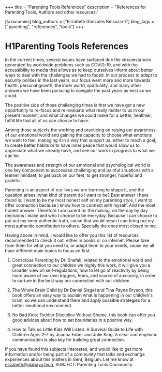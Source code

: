 +++
title = "Parenting Tools References"
description = "References for Parenting Tools, Authors and other resources."

[taxonomies]
blog_authors = ["Elizabeth Gonzales Belsuzarri"]
blog_tags = ["parenting", "references", "tools"]
+++

# H1Parenting Tools References

In the current times, several issues have surfaced due the circumstances generated by worldwide problems such as COVID-19, and with the accessibility to media that allows as to keep ourselves inform about better ways to deal with the challenges we had to faced. In our process to adapt to security polities in the last years, our focus went more and more towards health, personal growth, the inner world, spirituality, and many other answers we have been pursuing to navigate the past years as best as we could.

The positive side of those challenging times is that we have got a new opportunity to re-focus and re-evaluate what really matter to us in our present moment, and what changes we could make for a better, healthier, fulfill life that all of us can choose to have.

Among those subjects the working and practicing on raising our awareness of our emotional world and gaining the capacity to choose what emotions we want to feel, managing it in a way that support us, either to reach a goal, to create better habits or to have inner peace that would allow us to appreciate what we already have, and see our work in progress to what we can be.

The awareness and strength of our emotional and psychological world is one key component to successed challenging and painful situations with a learner mindset, to get back on our feet, to get stronger, hopeful and grateful.

Parenting is an aspect of our lives we are learning to shape it, and the question arises: what kind of parent do I want to be? Best answer I have found is: I want to be my most honest self on my parenting style, I want to offer connection because I know how to connect with myself. And the most honest answer: Therefore I am parent on the making, on the day by day decisions I make and who I choose to be everyday. Because I can choose to put out my inner authentic truth, cause that would mean I can bring out my most authentic contribution to others. Specially the ones most closed to me.

Having above in mind. I would like to offer you this list of resources recommended to check it out, either in books or on internet. Please take from them for what you need to, or adapt them to your needs, cause we all have different main topics to focus on first.

1. Conscious Parenting by Dr. Shefali, related to the emotional world and great connection to our children we highly this work, it will give you a broader view on self-regulations, how to let go of reactivity by being more aware of our own triggers, fears, and source of anxiously, in order to nurture in the best way our connection with our children.

2. The Whole Brain Child by Dr Daniel Siegel and Tina Payne Bryson, this book offers an easy way to explain what is happening in our children's brain, so we can understand them and apply possible strategies for a better emotional environment.

3. No Bad Kids: Toddler Discipline Without Shame, this book can offer you good advices about how to set boundaries in a positive way.

4. How to Talk so Little Kids Will Listen: A Survival Guide to Life with Children Ages 2-7 by Joanna Faber and Julie King. A clear and emphatic communication is also key for building great connection.

If you have found this subjects interested, and would like to get more information and/or being part of a community that talks and exchange experiences about this matters in Gent, Belgium. Let me know at elizabeth@plabayo.tech, SUBJECT: Parenting Tools Community.
